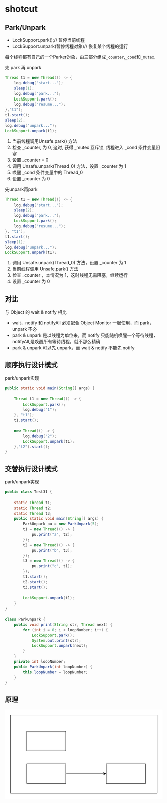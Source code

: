 # shotcut


## Park/Unpark
- LockSupport.park();// 暂停当前线程
- LockSupport.unpark(暂停线程对象)// 恢复某个线程的运行

每个线程都有自己的一个Parker对象，由三部分组成`_counter`,`_cond`和`_mutex`.

先 park 再 unpark
```java
Thread t1 = new Thread(() -> {
    log.debug("start...");
    sleep(1);
    log.debug("park...");
    LockSupport.park();
    log.debug("resume...");
},"t1");
t1.start();
sleep(2);
log.debug("unpark...");
LockSupport.unpark(t1);
```
1. 当前线程调用Unsafe.park() 方法
2. 检查 _counter, 为 0, 这时, 获得 _mutex 互斥锁, 线程进入 _cond 条件变量阻塞
3. 设置 _counter = 0
4. 调用 Unsafe.unpark(Thread_0) 方法，设置 _counter 为 1
5. 唤醒 _cond 条件变量中的 Thread_0
6. 设置 _counter 为 0


先unpark再park
```java
Thread t1 = new Thread(() -> {
    log.debug("start...");
    sleep(2);
    log.debug("park...");
    LockSupport.park();
    log.debug("resume...");
}, "t1");
t1.start();
sleep(1);
log.debug("unpark...");
LockSupport.unpark(t1);
```
1. 调用 Unsafe.unpark(Thread_0) 方法，设置 _counter 为 1
2. 当前线程调用 Unsafe.park() 方法
3. 检查 _counter ，本情况为 1，这时线程无需阻塞，继续运行
4. 设置 _counter 为 0


## 对比
与 Object 的 wait & notify 相比
- wait，notify 和 notifyAll 必须配合 Object Monitor 一起使用，而 park，unpark 不必
- park & unpark 是以线程为单位来，而 notify 只能随机唤醒一个等待线程，notifyAll,是唤醒所有等待线程，就不那么精确
- park & unpark 可以先 unpark，而 wait & notify 不能先 notify

## 顺序执行设计模式
park/unpark实现
```java
public static void main(String[] args) {

    Thread t1 = new Thread(() -> {
        LockSupport.park();
        log.debug("1");
    }, "t1");
    t1.start();

    new Thread(() -> {
        log.debug("2");
        LockSupport.unpark(t1);
    },"t2").start();
}
```
## 交替执行设计模式
park/unpark实现
```java
public class Test31 {

    static Thread t1;
    static Thread t2;
    static Thread t3;
    public static void main(String[] args) {
        ParkUnpark pu = new ParkUnpark(5);
        t1 = new Thread(() -> {
            pu.print("a", t2);
        });
        t2 = new Thread(() -> {
            pu.print("b", t3);
        });
        t3 = new Thread(() -> {
            pu.print("c", t1);
        });
        t1.start();
        t2.start();
        t3.start();

        LockSupport.unpark(t1);
    }
}

class ParkUnpark {
    public void print(String str, Thread next) {
        for (int i = 0; i < loopNumber; i++) {
            LockSupport.park();
            System.out.print(str);
            LockSupport.unpark(next);
        }
    }
    private int loopNumber;
    public ParkUnpark(int loopNumber) {
        this.loopNumber = loopNumber;
    }
}
```

## 原理
![](./JavaParkUnpark/1.svg)